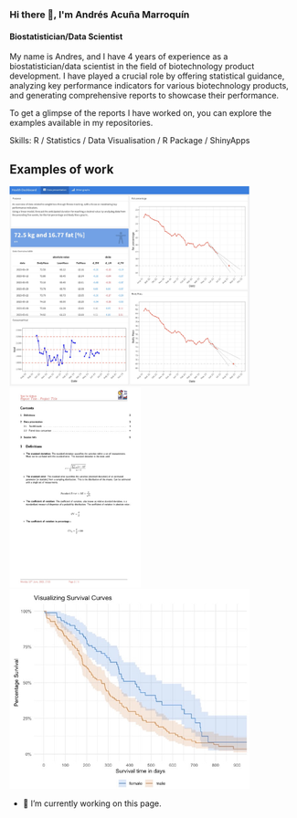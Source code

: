### Hi there 👋, I'm Andrés Acuña Marroquín
#### Biostatistician/Data Scientist

My name is Andres, and I have 4 years of experience as a biostatistician/data scientist in the field of biotechnology product development. I have played a crucial role by offering statistical guidance, analyzing key performance indicators for various biotechnology products, and generating comprehensive reports to showcase their performance. 

To get a glimpse of the reports I have worked on, you can explore the examples available in my repositories.

Skills: R / Statistics / Data Visualisation / R Package / ShinyApps

## Examples of work 
<img src="Dashboard.jpg" width="420" height="350"> <img src="report.jpg" width="230" height="350"><img src="survival.jpg" width="420" height="350">


- 🔭 I’m currently working on this page. 


